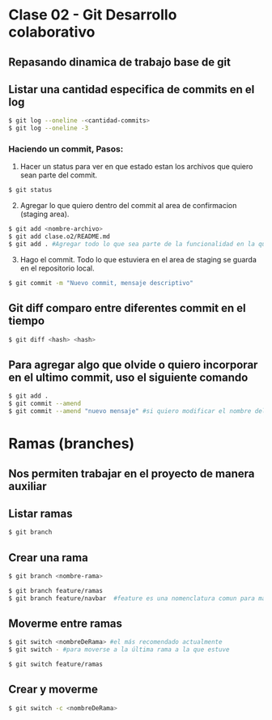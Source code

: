 # Clase 02 - Git Desarrollo colaborativo

## Repasando dinamica de trabajo base de git

## Listar una cantidad especifica de commits en el log 

```sh
$ git log --oneline -<cantidad-commits>
$ git log --oneline -3
```
### Haciendo un commit, Pasos:

 1. Hacer un status para ver en que estado estan los archivos que quiero sean parte del commit.

```sh
$ git status
```

 2. Agregar lo que quiero dentro del commit al area de confirmacion (staging area).

```sh
$ git add <nombre-archivo>
$ git add clase.o2/README.md
$ git add . #Agregar todo lo que sea parte de la funcionalidad en la que trabajo
```

 3. Hago el commit. Todo lo que estuviera en el area de staging se guarda en el repositorio local.

```sh
$ git commit -m "Nuevo commit, mensaje descriptivo"
```

## Git diff comparo entre diferentes commit en el tiempo

```sh
$ git diff <hash> <hash>
```


## Para agregar algo que olvide o quiero incorporar en el ultimo commit, uso el siguiente comando

```sh
$ git add . 
$ git commit --amend
$ git commit --amend "nuevo mensaje" #si quiero modificar el nombre del commit uso esto
```
# Ramas (branches)

## Nos permiten trabajar en el proyecto de manera auxiliar

## Listar ramas

```sh
$ git branch
```

## Crear una rama

```sh
$ git branch <nombre-rama>

$ git branch feature/ramas
$ git branch feature/navbar  #feature es una nomenclatura comun para marcar ramas
```
## Moverme entre ramas

```sh
$ git switch <nombreDeRama> #el más recomendado actualmente 
$ git switch - #para moverse a la última rama a la que estuve

$ git switch feature/ramas
```

## Crear y moverme

```sh
$ git switch -c <nombreDeRama>

```